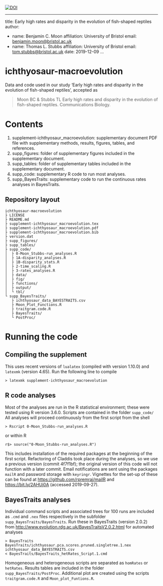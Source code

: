 [![DOI](https://zenodo.org/badge/211271780.svg)](https://zenodo.org/badge/latestdoi/211271780)

---
title: Early high rates and disparity in the evolution of fish-shaped reptiles
author:
- name: Benjamin C. Moon
  affiliation: University of Bristol
  email: benjamin.moon@bristol.ac.uk
- name: Thomas L. Stubbs
  affiliation: University of Bristol
  email:  tom.stubbs@bristol.ac.uk
date: 2019-12-09
...

# ichthyosaur-macroevolution #

Data and code used in our study ‘Early high rates and disparity in the
evolution of fish-shaped reptiles’, accepted as

> Moon BC & Stubbs TL Early high rates and disparity in the evolution of
fish-shaped reptiles. Communications Biology.

# Contents #

1. supplement-ichthyosaur_macroevolution: supplementary document PDF file with
   supplementary methods, results, figures, tables, and references.
2. supp_figures: folder of supplementary figures included in the supplementary
   document.
3. supp_tables: folder of supplementary  tables included in the supplementary
   document.
4. supp_code: supplementary R code to run most analyses.
5. supp_BayesTraits: supplementary code to run the continuous rates analyses in
   BayesTraits.

## Repository layout ##

    ichthyosaur-macroevolution
    ├ LICENSE
    ├ README.md
    ├ supplement-ichthyosaur_macroevolution.tex
    ├ supplement-ichthyosaur_macroevolution.pdf
    ├ supplement-ichthyosaur_macroevolution.bib
    ├ version.dat
    ├ supp_figures/
    ├ supp_tables/
    ├ supp_code/
    │  ├ 0-Moon_Stubbs-run_analyses.R
    │  ├ 1A-disparity_analyses.R
    │  ├ 1B-disparity_stats.R
    │  ├ 2-time_scaling.R
    │  ├ 3-rates_analyses.R
    │  ├ data/
    │  ├ fig/
    │  ├ functions/
    │  ├ output/
    │  └ tbl/
    └ supp_BayesTraits/
       ├ ichthyosaur_data_BAYESTRAITS.csv
       ├ Moon_Plot_Functions.R
       ├ traitgram.code.R
       ├ BayesTraits/
       └ PostProc/

# Running the code #

## Compiling the supplement ##

This uses recent versions of `lualatex` (compiled with version 1.10.0) and
`latexmk` (version 4.65). Run the following line to compile

    > latexmk supplement-ichthyosaur_macroevolution

## R code analyses ##

Most of the analyses are run in the R statistical environment; these were
tested using R version 3.6.0. Scripts are contained in the folder `supp_code/`
All analyses will proceed continuously from the first script from the shell

    > Rscript 0-Moon_Stubbs-run_analyses.R

or within R

    r$> source("0-Moon_Stubbs-run_analyses.R")

This includes installation of the required packages at the beginning of the
first script. Refactoring of Claddis took place during the analyses, so we use
a previous version (commit 4f7f1bf); the original version of this code will not
function with a later commit. Email notifications are sent using the packages
`mailR` and password storage with `keyringr`. Vignettes for the set-up of these
can be found at <https://github.com/rpremraj/mailR> and
<https://bit.ly/2AHUj0A> (accessed 2019-09-27).

## BayesTraits analyses ##

Individual command scripts and associated trees for 100 runs are included as
`.cmd` and `.nex` files respectively in the subfolder
`supp_BayesTraits/BayesTraits`. Run these in BayesTraits (version 2.0.2) from
<http://www.evolution.rdg.ac.uk/BayesTraitsV2.0.2.html> for automated analyses

    > BayesTraits BayesTraits/ichthyosaur.pca.scores.pruned.singletree.1.nex
    ichthyosaur_data_BAYESTRAITS.csv
    < BayesTraits/BayesTraits_hetRates_Script.1.cmd

Homogeneous and heterogeneous scripts are separated as `homRates` or
`hetRates`. Results tables are included in the folder
`supp_BayesTraits/PostProc`. Additional plot are created using the scripts
`traitgram.code.R` and `Moon_plot_Funtions.R`.

